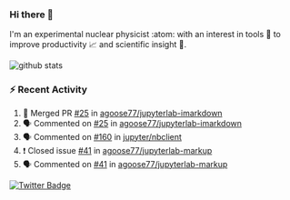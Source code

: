 ### Hi there 👋 

I'm an experimental nuclear physicist :atom: with an interest in tools :wrench: to improve productivity :chart_with_upwards_trend: and scientific insight :telescope:.

![github stats](https://github-readme-stats.vercel.app/api?username=agoose77&show_icons=true&hide_rank=true&hide_title=true&bg_color=30,e76445,904e95&text_color=efe3ec&icon_color=efe3ec)
<!--
**agoose77/agoose77** is a ✨ _special_ ✨ repository because its `README.md` (this file) appears on your GitHub profile.

Here are some ideas to get you started:

- 🔭 I’m currently working on ...
- 🌱 I’m currently learning ...
- 👯 I’m looking to collaborate on ...
- 🤔 I’m looking for help with ...
- 💬 Ask me about ...
- 📫 How to reach me: ...
- 😄 Pronouns: ...
- ⚡ Fun fact: ...
-->

### :zap: Recent Activity
<!--START_SECTION:activity-->
1. 🎉 Merged PR [#25](https://github.com/agoose77/jupyterlab-imarkdown/pull/25) in [agoose77/jupyterlab-imarkdown](https://github.com/agoose77/jupyterlab-imarkdown)
2. 🗣 Commented on [#25](https://github.com/agoose77/jupyterlab-imarkdown/issues/25) in [agoose77/jupyterlab-imarkdown](https://github.com/agoose77/jupyterlab-imarkdown)
3. 🗣 Commented on [#160](https://github.com/jupyter/nbclient/issues/160) in [jupyter/nbclient](https://github.com/jupyter/nbclient)
4. ❗️ Closed issue [#41](https://github.com/agoose77/jupyterlab-markup/issues/41) in [agoose77/jupyterlab-markup](https://github.com/agoose77/jupyterlab-markup)
5. 🗣 Commented on [#41](https://github.com/agoose77/jupyterlab-markup/issues/41) in [agoose77/jupyterlab-markup](https://github.com/agoose77/jupyterlab-markup)
<!--END_SECTION:activity-->


[![Twitter Badge](https://img.shields.io/twitter/follow/agoose77?style=flat-square&logo=Twitter&logoColor=white&color=cornflowerblue)](https://twitter.com/agoose77)
